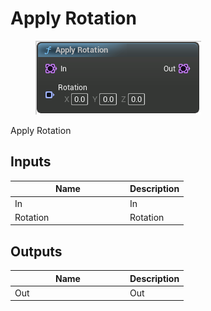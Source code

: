 # Apply Rotation

<div align="left" data-full-width="false">

<figure><img src="../../../.gitbook/assets/Apply_Rotation.png" alt=""><figcaption></figcaption></figure>

</div>

Apply Rotation

## Inputs

<table><thead><tr><th width="170">Name</th><th>Description</th></tr></thead><tbody><tr><td>In</td><td>In</td></tr><tr><td>Rotation</td><td>Rotation</td></tr></tbody></table>

## Outputs

<table><thead><tr><th width="170">Name</th><th>Description</th></tr></thead><tbody><tr><td>Out</td><td>Out</td></tr></tbody></table>
